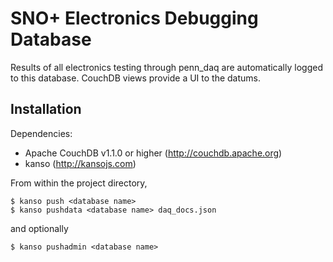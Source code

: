 SNO+ Electronics Debugging Database
===================================
Results of all electronics testing through penn_daq are automatically logged to this database. CouchDB views provide a UI to the datums.

Installation
------------
Dependencies:
 * Apache CouchDB v1.1.0 or higher (http://couchdb.apache.org)
 * kanso (http://kansojs.com)

From within the project directory,

    $ kanso push <database name>
    $ kanso pushdata <database name> daq_docs.json

and optionally

    $ kanso pushadmin <database name>


